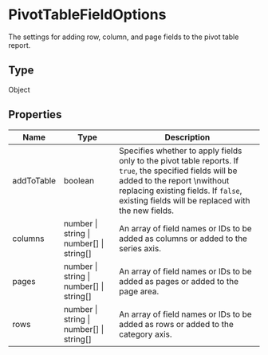 # PivotTableFieldOptions

The settings for adding row, column, and page fields to the pivot table report.

## Type

Object

## Properties

| Name | Type | Description |
| ---- | ---- | ----------- |
| addToTable | boolean | Specifies whether to apply fields only to the pivot table reports. If `true`, the specified fields will be added to the report \nwithout replacing existing fields. If `false`, existing fields will be replaced with the new fields. |
| columns | number \| string \| number[] \| string[] | An array of field names or IDs to be added as columns or added to the series axis. |
| pages | number \| string \| number[] \| string[] | An array of field names or IDs to be added as pages or added to the page area. |
| rows | number \| string \| number[] \| string[] | An array of field names or IDs to be added as rows or added to the category axis. |
